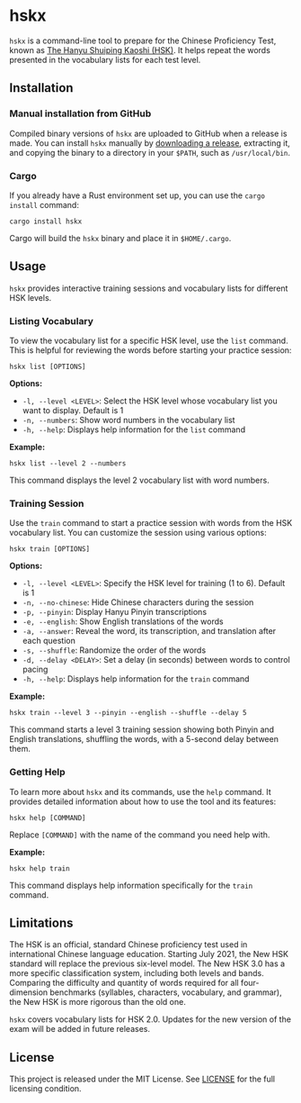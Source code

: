 # hskx

`hskx` is a command-line tool to prepare for the Chinese Proficiency Test, known as [The Hanyu Shuiping Kaoshi (HSK)](https://en.wikipedia.org/wiki/Hanyu_Shuiping_Kaoshi).
It helps repeat the words presented in the vocabulary lists for each test level.

## Installation

### Manual installation from GitHub

Compiled binary versions of `hskx` are uploaded to GitHub when a release is made.
You can install `hskx` manually by [downloading a release](https://github.com/neuromeow/hskx/releases), extracting it, and copying the binary to a directory in your `$PATH`, such as `/usr/local/bin`.

### Cargo

If you already have a Rust environment set up, you can use the `cargo install` command:

```
cargo install hskx
```

Cargo will build the `hskx` binary and place it in `$HOME/.cargo`.

## Usage

`hskx` provides interactive training sessions and vocabulary lists for different HSK levels.

### Listing Vocabulary

To view the vocabulary list for a specific HSK level, use the `list` command. 
This is helpful for reviewing the words before starting your practice session:

```
hskx list [OPTIONS]
```

**Options:**

- `-l, --level <LEVEL>`: Select the HSK level whose vocabulary list you want to display. Default is 1
- `-n, --numbers`: Show word numbers in the vocabulary list
- `-h, --help`: Displays help information for the `list` command

**Example:**

```
hskx list --level 2 --numbers
```

This command displays the level 2 vocabulary list with word numbers.

### Training Session

Use the `train` command to start a practice session with words from the HSK vocabulary list. 
You can customize the session using various options:

```
hskx train [OPTIONS]
```

**Options:**

- `-l, --level <LEVEL>`: Specify the HSK level for training (1 to 6). Default is 1
- `-n, --no-chinese`: Hide Chinese characters during the session
- `-p, --pinyin`: Display Hanyu Pinyin transcriptions
- `-e, --english`: Show English translations of the words
- `-a, --answer`: Reveal the word, its transcription, and translation after each question
- `-s, --shuffle`: Randomize the order of the words
- `-d, --delay <DELAY>`: Set a delay (in seconds) between words to control pacing
- `-h, --help`: Displays help information for the `train` command

**Example:**

```
hskx train --level 3 --pinyin --english --shuffle --delay 5
```

This command starts a level 3 training session showing both Pinyin and English translations, shuffling the words, with a 5-second delay between them.

### Getting Help

To learn more about `hskx` and its commands, use the `help` command. 
It provides detailed information about how to use the tool and its features:

```
hskx help [COMMAND]
```

Replace `[COMMAND]` with the name of the command you need help with.

**Example:**

```
hskx help train
```

This command displays help information specifically for the `train` command.

## Limitations

The HSK is an official, standard Chinese proficiency test used in international Chinese language education.
Starting July 2021, the New HSK standard will replace the previous six-level model.
The New HSK 3.0 has a more specific classification system, including both levels and bands.
Comparing the difficulty and quantity of words required for all four-dimension benchmarks (syllables, characters, vocabulary, and grammar), the New HSK is more rigorous than the old one.

`hskx` covers vocabulary lists for HSK 2.0. Updates for the new version of the exam will be added in future releases.

## License

This project is released under the MIT License.
See [LICENSE](https://github.com/neuromeow/hskx/blob/master/LICENSE) for the full licensing condition.
